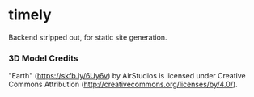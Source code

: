 # timely

Backend stripped out, for static site generation.

### 3D Model Credits

"Earth" (https://skfb.ly/6Uy6v) by AirStudios is licensed under Creative Commons Attribution (http://creativecommons.org/licenses/by/4.0/).
